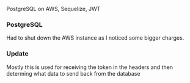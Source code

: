PostgreSQL on AWS, Sequelize, JWT

### PostgreSQL
Had to shut down the AWS instance as I noticed some bigger charges.

### Update
Mostly this is used for receiving the token in the headers and then determing what data to send back from the database